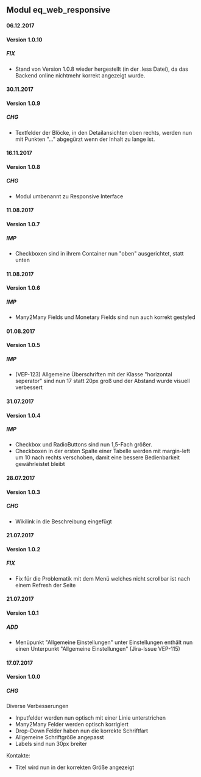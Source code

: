 ## Modul eq_web_responsive

#### 06.12.2017
#### Version 1.0.10
##### FIX
- Stand von Version 1.0.8 wieder hergestellt (in der .less Datei), da das Backend online nichtmehr korrekt angezeigt wurde.


#### 30.11.2017
#### Version 1.0.9
##### CHG
- Textfelder der Blöcke, in den Detailansichten oben rechts, werden nun mit Punkten "..." abgegürzt wenn der Inhalt zu lange ist.

#### 16.11.2017
#### Version 1.0.8
##### CHG
- Modul umbenannt zu Responsive Interface

#### 11.08.2017
#### Version 1.0.7
##### IMP
- Checkboxen sind in ihrem Container nun "oben" ausgerichtet, statt unten

#### 11.08.2017
#### Version 1.0.6
##### IMP
- Many2Many Fields und Monetary Fields sind nun auch korrekt gestyled

#### 01.08.2017
#### Version 1.0.5
##### IMP
- (VEP-123) Allgemeine Überschriften mit der Klasse "horizontal seperator" sind nun 17 statt 20px groß und der Abstand wurde visuell verbessert

#### 31.07.2017
#### Version 1.0.4
##### IMP
- Checkbox und RadioButtons sind nun 1,5-Fach größer.
- Checkboxen in der ersten Spalte einer Tabelle werden mit margin-left um 10 nach rechts verschoben, damit eine bessere Bedienbarkeit gewährleistet bleibt

#### 28.07.2017
#### Version 1.0.3
##### CHG
- Wikilink in die Beschreibung eingefügt

#### 21.07.2017
#### Version 1.0.2
##### FIX
- Fix für die Problematik mit dem Menü welches nicht scrollbar ist nach einem Refresh der Seite

#### 21.07.2017
#### Version 1.0.1
##### ADD
- Menüpunkt "Allgemeine Einstellungen" unter Einstellungen enthält nun einen Unterpunkt "Allgemeine Einstellungen" (Jira-Issue VEP-115)

#### 17.07.2017
#### Version 1.0.0
##### CHG
Diverse Verbesserungen
- Inputfelder werden nun optisch mit einer Linie unterstrichen
- Many2Many Felder werden optisch korrigiert
- Drop-Down Felder haben nun die korrekte Schriftfart
- Allgemeine Schriftgröße angepasst
- Labels sind nun 30px breiter

Kontakte:
- Titel wird nun in der korrekten Größe angezeigt
